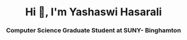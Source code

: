 <h1 align="center">Hi 👋, I'm Yashaswi Hasarali</h1>
<h3 align="center">Computer Science Graduate Student at SUNY- Binghamton</h3>



